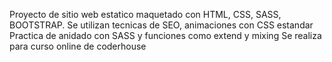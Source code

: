 Proyecto de sitio web estatico maquetado con HTML, CSS, SASS, BOOTSTRAP.
Se utilizan tecnicas de SEO, animaciones con CSS estandar 
Practica de anidado con SASS y funciones como extend y mixing
Se realiza para curso online de coderhouse
